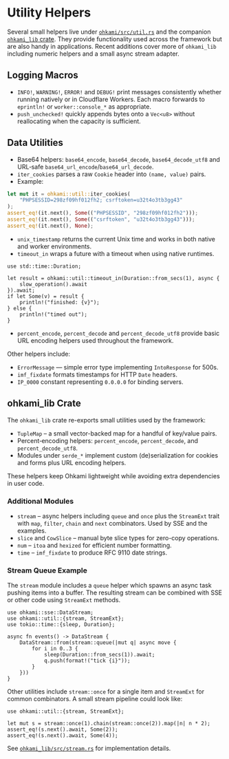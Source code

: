 # Utility Helpers

Several small helpers live under
[`ohkami/src/util.rs`](../ohkami-0.24/ohkami/src/util.rs) and the companion
[`ohkami_lib` crate](../ohkami-0.24/ohkami_lib).
They provide functionality used across the framework but are also handy in
applications. Recent additions cover more of `ohkami_lib` including numeric
helpers and a small async stream adapter.

## Logging Macros

- `INFO!`, `WARNING!`, `ERROR!` and `DEBUG!` print messages consistently whether
  running natively or in Cloudflare Workers. Each macro forwards to `eprintln!`
  or `worker::console_*` as appropriate.
- `push_unchecked!` quickly appends bytes onto a `Vec<u8>` without reallocating
  when the capacity is sufficient.

## Data Utilities

- Base64 helpers: `base64_encode`, `base64_decode`, `base64_decode_utf8` and
  URL‑safe `base64_url_encode`/`base64_url_decode`.
- `iter_cookies` parses a raw `Cookie` header into `(name, value)` pairs.
- Example:
```rust
let mut it = ohkami::util::iter_cookies(
    "PHPSESSID=298zf09hf012fh2; csrftoken=u32t4o3tb3gg43"
);
assert_eq!(it.next(), Some(("PHPSESSID", "298zf09hf012fh2")));
assert_eq!(it.next(), Some(("csrftoken", "u32t4o3tb3gg43")));
assert_eq!(it.next(), None);
```
- `unix_timestamp` returns the current Unix time and works in both native and
  worker environments.
- `timeout_in` wraps a future with a timeout when using native runtimes.
```rust,no_run
use std::time::Duration;

let result = ohkami::util::timeout_in(Duration::from_secs(1), async {
    slow_operation().await
}).await;
if let Some(v) = result {
    println!("finished: {v}");
} else {
    println!("timed out");
}
```
- `percent_encode`, `percent_decode` and `percent_decode_utf8` provide basic URL
  encoding helpers used throughout the framework.

Other helpers include:

- `ErrorMessage` — simple error type implementing `IntoResponse` for 500s.
- `imf_fixdate` formats timestamps for HTTP `Date` headers.
- `IP_0000` constant representing `0.0.0.0` for binding servers.

## ohkami_lib Crate

The `ohkami_lib` crate re-exports small utilities used by the framework:

- `TupleMap` – a small vector-backed map for a handful of key/value pairs.
- Percent‑encoding helpers: `percent_encode`, `percent_decode`, and `percent_decode_utf8`.
- Modules under `serde_*` implement custom (de)serialization for cookies and
  forms plus URL encoding helpers.

These helpers keep Ohkami lightweight while avoiding extra dependencies in user code.

### Additional Modules

- `stream` – async helpers including `queue` and `once` plus the `StreamExt` trait
  with `map`, `filter`, `chain` and `next` combinators. Used by SSE and the
  examples.
- `slice` and `CowSlice` – manual byte slice types for zero-copy operations.
- `num` – `itoa` and `hexized` for efficient number formatting.
- `time` – `imf_fixdate` to produce RFC 9110 date strings.

### Stream Queue Example

The `stream` module includes a `queue` helper which spawns an async task pushing
items into a buffer. The resulting stream can be combined with SSE or other
code using `StreamExt` methods.

```rust,no_run
use ohkami::sse::DataStream;
use ohkami::util::{stream, StreamExt};
use tokio::time::{sleep, Duration};

async fn events() -> DataStream {
    DataStream::from(stream::queue(|mut q| async move {
        for i in 0..3 {
            sleep(Duration::from_secs(1)).await;
            q.push(format!("tick {i}"));
        }
    }))
}
```

Other utilities include `stream::once` for a single item and `StreamExt` for
common combinators. A small stream pipeline could look like:

```rust,no_run
use ohkami::util::{stream, StreamExt};

let mut s = stream::once(1).chain(stream::once(2)).map(|n| n * 2);
assert_eq!(s.next().await, Some(2));
assert_eq!(s.next().await, Some(4));
```

See [`ohkami_lib/src/stream.rs`](../ohkami-0.24/ohkami_lib/src/stream.rs) for
implementation details.

